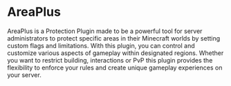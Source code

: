 
# AreaPlus

AreaPlus is a Protection Plugin made to be a powerful tool for server administrators to protect specific areas in their Minecraft worlds by setting custom flags and limitations. With this plugin, you can control and customize various aspects of gameplay within designated regions. Whether you want to restrict building, interactions or PvP this plugin provides the flexibility to enforce your rules and create unique gameplay experiences on your server.


